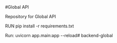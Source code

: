 #Global API

Repository for Global API

RUN pip install -r requirements.txt

Run: uvicorn app.main:app --reload# backend-global

